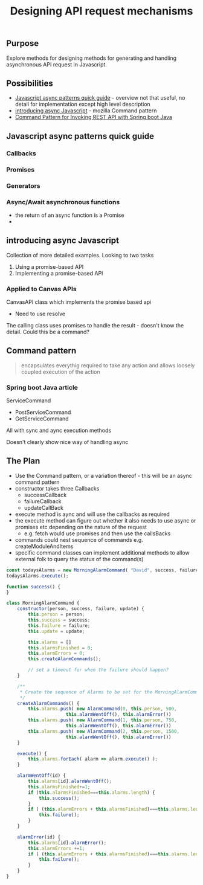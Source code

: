 ﻿---
title: Designing API request mechanisms
---
## Purpose

Explore methods for designing methods for generating and handling asynchronous API request in Javascript.

## Possibilities

- [Javascript async patterns quick guide](https://www.imaginarycloud.com/blog/async-javascript-patterns-guide/) - overview not that useful, no detail for implementation except high level description
- [introducing async Javascript](https://developer.mozilla.org/en-US/docs/Learn/JavaScript/Asynchronous/Introducing) - mozilla
Command pattern
- [Command Pattern for Invoking REST API with Spring boot Java](https://medium.com/javarevisited/command-pattern-for-invoking-rest-api-with-spring-boot-java-39ef4eb2f568)


## Javascript async patterns quick guide

### Callbacks

### Promises

### Generators

### Async/Await asynchronous functions

- the return of an async function is a Promise
- 

## introducing async Javascript

Collection of more detailed examples.  Looking to two tasks
1. Using a promise-based API
2. Implementing a promise-based API

### Applied to Canvas APIs

CanvasAPI class which implements the promise based api
- Need to use resolve

The calling class uses promises to handle the result - doesn't know the detail.  Could this be a command?



## Command pattern

> encapsulates everythig required to take any action and allows loosely coupled execution of the action


### Spring boot Java article

ServiceCommand
- PostServiceCommand
- GetServiceCommand

All with sync and aync execution methods

Doesn't clearly show nice way of handling async



## The Plan

- Use the Command pattern, or a variation thereof - this will be an async command pattern
- constructor takes three Callbacks
    - successCallback
    - failureCallback
    - updateCallBack
- execute method is aync and will use the callbacks as required
- the execute method can figure out whether it also needs to use async or promises etc depending on the nature of the request
    - e.g. fetch would use promises and then use the callsBacks
- commands could nest sequence of commands e.g. createModuleAndItems
- specific command classes can implement additional methods to allow external folk to query the status of the command(s)

```javascript
const todaysAlarms = new MorningAlarmCommand( "David", success, failure, update);
todaysAlarms.execute();

function success() {
}

class MorningAlarmCommand {
	constructor(person, success, failure, update) {
		this.person = person;
		this.success = success;
		this.failure = failure;
		this.update = update;

	    this.alarms = []
		this.alarmsFinished = 0;
		this.alarmErrors = 0;
		this.createAlarmCommands();

		// set a timeout for when the failure should happen?
	}

    /**
	 * Create the sequence of Alarms to be set for the MorningAlarmCommand
	 */ 
	createAlarmCommands() {
		this.alarms.push( new AlarmCommand(0, this.person, 500, 
		              this.alarmWentOff(), this.alarmError())
		this.alarms.push( new AlarmCommand(1, this.person, 750, 
		              this.alarmWentOff(), this.alarmError())
		this.alarms.push( new AlarmCommand(2, this.person, 1500,
		              this.alarmWentOff(), this.alarmError())
	}

	execute() {
		this.alarms.forEach( alarm => alarm.execute() );
	}

	alarmWentOff(id) {
		this.alarms[id].alarmWentOff();
		this.alarmsFinished+=1;
		if (this.alarmsFinished===this.alarms.length) {
			this.success();
		}
		if ( (this.alarmErrors + this.alarmsFinished)===this.alarms.length) {
			this.failure();
		}
	}

	alarmError(id) {
		this.alarms[id].alarmError();
		this.alarmErrors +=1;
		if ( (this.alarmErrors + this.alarmsFinished)===this.alarms.length) {
			this.failure();
		}
	}
}
```
